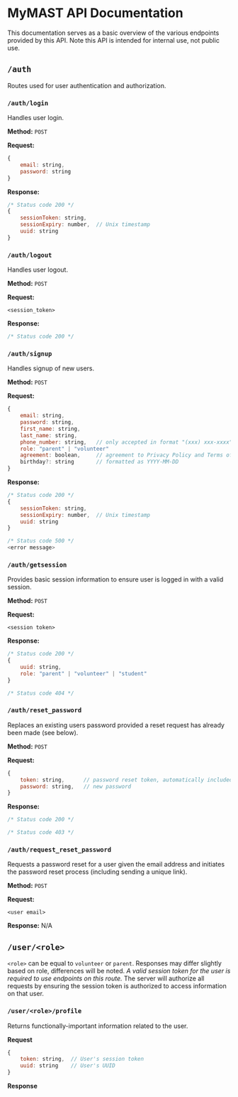 # MyMAST API Documentation
This documentation serves as a basic overview of the various endpoints provided by this API.
Note this API is intended for internal use, not public use.

## `/auth`
Routes used for user authentication and authorization.

### `/auth/login`
Handles user login.

**Method:** `POST`

**Request:**
```javascript
{
    email: string,
    password: string
}
```

**Response:**
```javascript
/* Status code 200 */
{
    sessionToken: string,
    sessionExpiry: number,  // Unix timestamp
    uuid: string
}
```

### `/auth/logout`
Handles user logout.

**Method:** `POST`

**Request:**
```
<session_token>
```

**Response:**
```javascript
/* Status code 200 */
```

### `/auth/signup`
Handles signup of new users.

**Method:** `POST`

**Request:**
```javascript
{
    email: string,
    password: string,
    first_name: string,
    last_name: string,
    phone_number: string,   // only accepted in format "(xxx) xxx-xxxx"
    role: "parent" | "volunteer"
    agreement: boolean,     // agreement to Privacy Policy and Terms of Service,
    birthday?: string       // formatted as YYYY-MM-DD
}
```

**Response:**
```javascript
/* Status code 200 */
{
    sessionToken: string,
    sessionExpiry: number,  // Unix timestamp
    uuid: string
}
```
```javascript
/* Status code 500 */
<error message>
```

### `/auth/getsession`
Provides basic session information to ensure user is logged in with a valid session.

**Method:** `POST`

**Request:**
```
<session token>
```

**Response:**
```javascript
/* Status code 200 */
{
    uuid: string,
    role: "parent" | "volunteer" | "student"
}
```
```javascript
/* Status code 404 */
```

### `/auth/reset_password`
Replaces an existing users password provided a reset request has already been made (see below).

**Method:** `POST`

**Request:**
```javascript
{
    token: string,      // password reset token, automatically included by unique password reset page
    password: string,   // new password
}
```

**Response:**
```javascript
/* Status code 200 */
```
```javascript
/* Status code 403 */
```

### `/auth/request_reset_password`
Requests a password reset for a user given the email address and initiates the password reset process (including sending a unique link).

**Method:** `POST`

**Request:**
```
<user email>
```

**Response:**
N/A


## `/user/<role>`
`<role>` can be equal to `volunteer` or `parent`. Responses may differ slightly based on role, differences will be noted.
*A valid session token for the user is required to use endpoints on this route.* The server will authorize all requests by ensuring the session token is authorized to access information on that user.

### `/user/<role>/profile`
Returns functionally-important information related to the user.<br>

**Request**
```javascript
{
    token: string,  // User's session token
    uuid: string    // User's UUID
}
```

**Response**